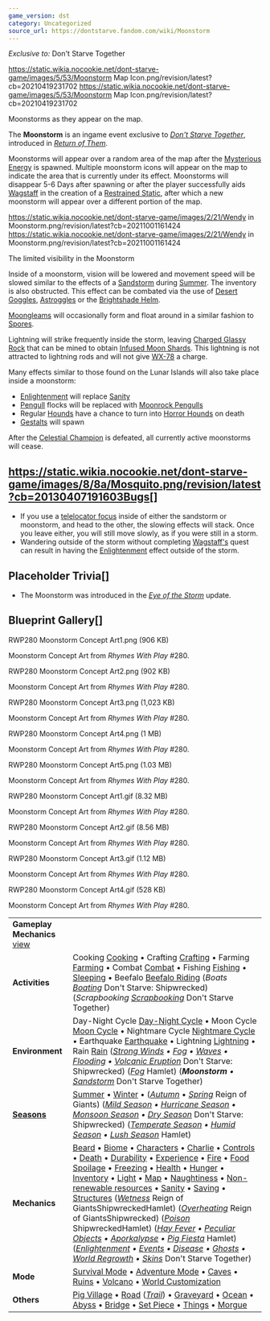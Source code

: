```yaml
---
game_version: dst
category: Uncategorized
source_url: https://dontstarve.fandom.com/wiki/Moonstorm
---
```


*Exclusive to:* Don't Starve Together

 https://static.wikia.nocookie.net/dont-starve-game/images/5/53/Moonstorm Map Icon.png/revision/latest?cb=20210419231702 https://static.wikia.nocookie.net/dont-starve-game/images/5/53/Moonstorm Map Icon.png/revision/latest?cb=20210419231702 

Moonstorms as they appear on the map.

 

The **Moonstorm** is an ingame event exclusive to *[Don't Starve Together](/wiki/Don%27t_Starve_Together "Don't Starve Together")*, introduced in *[Return of Them](/wiki/Return_of_Them "Return of Them")*.

Moonstorms will appear over a random area of the map after the [Mysterious Energy](/wiki/Mysterious_Energy "Mysterious Energy") is spawned. Multiple moonstorm icons will appear on the map to indicate the area that is currently under its effect. Moonstorms will disappear 5-6 Days after spawning or after the player successfully aids [Wagstaff](/wiki/Grainy_Transmission "Grainy Transmission") in the creation of a [Restrained Static](/wiki/Restrained_Static "Restrained Static"), after which a new moonstorm will appear over a different portion of the map.

 https://static.wikia.nocookie.net/dont-starve-game/images/2/21/Wendy in Moonstorm.png/revision/latest?cb=20211001161424 https://static.wikia.nocookie.net/dont-starve-game/images/2/21/Wendy in Moonstorm.png/revision/latest?cb=20211001161424 

The limited visibility in the Moonstorm

 

Inside of a moonstorm, vision will be lowered and movement speed will be slowed similar to the effects of a [Sandstorm](/wiki/Sandstorm "Sandstorm") during [Summer](/wiki/Seasons/Summer "Seasons/Summer"). The inventory is also obstructed. This effect can be combated via the use of [Desert Goggles](/wiki/Goggles "Goggles"), [Astroggles](/wiki/Astroggles "Astroggles") or the [Brightshade Helm](/wiki/Brightshade_Helm "Brightshade Helm").

[Moongleams](/wiki/Moongleam "Moongleam") will occasionally form and float around in a similar fashion to [Spores](/wiki/Mushroom_Spore "Mushroom Spore").

Lightning will strike frequently inside the storm, leaving [Charged Glassy Rock](/wiki/Charged_Glassy_Rock "Charged Glassy Rock") that can be mined to obtain [Infused Moon Shards](/wiki/Infused_Moon_Shard "Infused Moon Shard"). This lightning is not attracted to lightning rods and will not give [WX-78](/wiki/WX-78 "WX-78") a charge.

Many effects similar to those found on the Lunar Islands will also take place inside a moonstorm:

* [Enlightenment](/wiki/Enlightenment "Enlightenment") will replace [Sanity](/wiki/Sanity "Sanity")
* [Pengull](/wiki/Pengull "Pengull") flocks will be replaced with [Moonrock Pengulls](/wiki/Moonrock_Pengull "Moonrock Pengull")
* Regular [Hounds](/wiki/Hound "Hound") have a chance to turn into [Horror Hounds](/wiki/Horror_Hound "Horror Hound") on death
* [Gestalts](/wiki/Gestalt "Gestalt") will spawn

After the [Celestial Champion](/wiki/Celestial_Champion "Celestial Champion") is defeated, all currently active moonstorms will cease.

## https://static.wikia.nocookie.net/dont-starve-game/images/8/8a/Mosquito.png/revision/latest?cb=20130407191603Bugs[]

* If you use a [telelocator focus](/wiki/Telelocator_Focus "Telelocator Focus") inside of either the sandstorm or moonstorm, and head to the other, the slowing effects will stack. Once you leave either, you will still move slowly, as if you were still in a storm.
* Wandering outside of the storm without completing [Wagstaff's](/wiki/Wagstaff "Wagstaff") quest can result in having the [Enlightenment](/wiki/Enlightenment "Enlightenment") effect outside of the storm.

## Placeholder Trivia[]

* The Moonstorm was introduced in the *[Eye of the Storm](/wiki/Return_of_Them#Eye_of_the_Storm "Return of Them")* update.

## Blueprint Gallery[]

RWP280 Moonstorm Concept Art1.png (906 KB)

Moonstorm Concept Art from *Rhymes With Play* #280.

RWP280 Moonstorm Concept Art2.png (902 KB)

Moonstorm Concept Art from *Rhymes With Play* #280.

RWP280 Moonstorm Concept Art3.png (1,023 KB)

Moonstorm Concept Art from *Rhymes With Play* #280.

RWP280 Moonstorm Concept Art4.png (1 MB)

Moonstorm Concept Art from *Rhymes With Play* #280.

RWP280 Moonstorm Concept Art5.png (1.03 MB)

Moonstorm Concept Art from *Rhymes With Play* #280.

RWP280 Moonstorm Concept Art1.gif (8.32 MB)

Moonstorm Concept Art from *Rhymes With Play* #280.

RWP280 Moonstorm Concept Art2.gif (8.56 MB)

Moonstorm Concept Art from *Rhymes With Play* #280.

RWP280 Moonstorm Concept Art3.gif (1.12 MB)

Moonstorm Concept Art from *Rhymes With Play* #280.

RWP280 Moonstorm Concept Art4.gif (528 KB)

Moonstorm Concept Art from *Rhymes With Play* #280.

|  |  |
| --- | --- |
| **Gameplay Mechanics** [view](/wiki/Template:Gameplay "Template:Gameplay") | |
| **Activities** | Cooking [Cooking](/wiki/Cooking "Cooking") • Crafting [Crafting](/wiki/Crafting "Crafting") • Farming [Farming](/wiki/Farming "Farming") • Combat [Combat](/wiki/Combat "Combat") • Fishing [Fishing](/wiki/Fishing "Fishing") • [Sleeping](/wiki/Sleeping "Sleeping") • Beefalo [Beefalo Riding](/wiki/Beefalo "Beefalo")  (*Boats [Boating](/wiki/Boats "Boats")* Don't Starve: Shipwrecked) (*Scrapbooking [Scrapbooking](/wiki/Scrapbooking "Scrapbooking")* Don't Starve Together) |
| **Environment** | Day-Night Cycle [Day-Night Cycle](/wiki/Day-Night_Cycle "Day-Night Cycle") • Moon Cycle [Moon Cycle](/wiki/Moon_Cycle "Moon Cycle") • Nightmare Cycle [Nightmare Cycle](/wiki/Nightmare_Cycle "Nightmare Cycle") • Earthquake [Earthquake](/wiki/Earthquake "Earthquake") • Lightning [Lightning](/wiki/Lightning "Lightning") • Rain [Rain](/wiki/Rain "Rain")  (*[Strong Winds](/wiki/Strong_Winds "Strong Winds") • [Fog](/wiki/Fog "Fog") • [Waves](/wiki/Waves "Waves") • [Flooding](/wiki/Flooding "Flooding") • [Volcanic Eruption](/wiki/Volcano/Object#Eruptions "Volcano/Object")* Don't Starve: Shipwrecked) (*[Fog](/wiki/Fog#Hamlet "Fog")* Hamlet) (***Moonstorm** • [Sandstorm](/wiki/Sandstorm "Sandstorm")* Don't Starve Together) |
| **[Seasons](/wiki/Seasons "Seasons")** | [Summer](/wiki/Seasons/Summer "Seasons/Summer") • [Winter](/wiki/Seasons/Winter "Seasons/Winter") • (*[Autumn](/wiki/Seasons/Autumn "Seasons/Autumn")* • *[Spring](/wiki/Seasons/Spring "Seasons/Spring")* Reign of Giants)  (*[Mild Season](/wiki/Seasons/Mild "Seasons/Mild") • [Hurricane Season](/wiki/Seasons/Hurricane "Seasons/Hurricane") • [Monsoon Season](/wiki/Seasons/Monsoon "Seasons/Monsoon") • [Dry Season](/wiki/Seasons/Dry "Seasons/Dry")* Don't Starve: Shipwrecked) (*[Temperate Season](/wiki/Seasons/Temperate "Seasons/Temperate") • [Humid Season](/wiki/Seasons/Humid "Seasons/Humid") • [Lush Season](/wiki/Seasons/Lush "Seasons/Lush")* Hamlet) |
| **Mechanics** | [Beard](/wiki/Beard "Beard") • [Biome](/wiki/Biome "Biome") • [Characters](/wiki/Characters "Characters") • [Charlie](/wiki/Charlie_(Night_Monster) "Charlie (Night Monster)") • [Controls](/wiki/Controls "Controls") • [Death](/wiki/Death "Death") • [Durability](/wiki/Durability "Durability") • [Experience](/wiki/Experience "Experience") • [Fire](/wiki/Fire "Fire") • [Food Spoilage](/wiki/Food#Food_Spoilage "Food") • [Freezing](/wiki/Freezing "Freezing") • [Health](/wiki/Health "Health") • [Hunger](/wiki/Hunger "Hunger") • [Inventory](/wiki/Inventory "Inventory") • [Light](/wiki/Light "Light") • [Map](/wiki/Map "Map") • [Naughtiness](/wiki/Krampus#Naughtiness "Krampus") • [Non-renewable resources](/wiki/Non-renewable_resources "Non-renewable resources") • [Sanity](/wiki/Sanity "Sanity") • [Saving](/wiki/Saving "Saving") • [Structures](/wiki/Structures "Structures")  (*[Wetness](/wiki/Wetness "Wetness")* Reign of GiantsShipwreckedHamlet) (*[Overheating](/wiki/Overheating "Overheating")* Reign of GiantsShipwrecked) (*[Poison](/wiki/Poison "Poison")* ShipwreckedHamlet) (*[Hay Fever](/wiki/Hay_Fever "Hay Fever") • [Peculiar Objects](/wiki/Peculiar_Objects "Peculiar Objects") • [Aporkalypse](/wiki/Aporkalypse "Aporkalypse") • [Pig Fiesta](/wiki/Pig_Fiesta "Pig Fiesta")* Hamlet) (*[Enlightenment](/wiki/Enlightenment "Enlightenment") • [Events](/wiki/Category:Events "Category:Events") • [Disease](/wiki/Disease "Disease") • [Ghosts](/wiki/Ghost_Characters "Ghost Characters") • [World Regrowth](/wiki/Regrowth "Regrowth") • [Skins](/wiki/Skins "Skins")* Don't Starve Together) |
| **Mode** | [Survival Mode](/wiki/Survival_Mode "Survival Mode") • [Adventure Mode](/wiki/Adventure_Mode "Adventure Mode") • [Caves](/wiki/Caves "Caves") • [Ruins](/wiki/Ruins "Ruins") • [Volcano](/wiki/Volcano "Volcano") • [World Customization](/wiki/World_Customization "World Customization") |
| **Others** | [Pig Village](/wiki/Pig_Village "Pig Village") • [Road](/wiki/Road "Road") (*[Trail](/wiki/Trail "Trail")*) • [Graveyard](/wiki/Graveyard "Graveyard") • [Ocean](/wiki/Ocean "Ocean") • [Abyss](/wiki/Abyss "Abyss") • [Bridge](/wiki/Bridge "Bridge") • [Set Piece](/wiki/Set_Piece "Set Piece") • [Things](/wiki/Things "Things") • [Morgue](/wiki/Morgue "Morgue") |